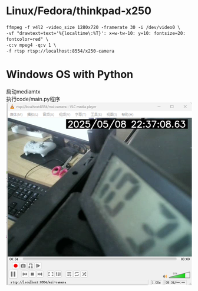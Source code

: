 # Linux/Fedora/thinkpad-x250
```shell
ffmpeg -f v4l2 -video_size 1280x720 -framerate 30 -i /dev/video0 \
-vf "drawtext=text='%{localtime\:%T}': x=w-tw-10: y=10: fontsize=20: fontcolor=red" \
-c:v mpeg4 -q:v 1 \
-f rtsp rtsp://localhost:8554/x250-camera
```

# Windows OS with Python
启动mediamtx  
执行code/main.py程序
![Code/img.png](Code/img.png)